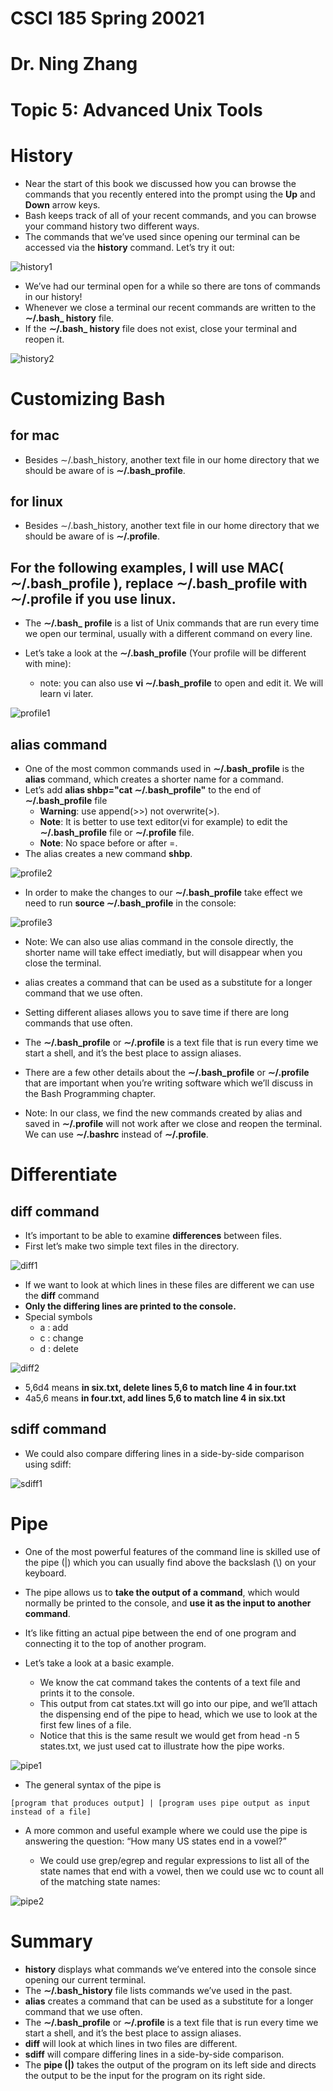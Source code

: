 # CSCI 185 Spring 20021
# Dr. Ning Zhang
# Topic 5: Advanced Unix Tools

# History
+ Near the start of this book we discussed how you can browse the commands that you recently entered into the prompt using the **Up** and **Down** arrow keys.
+ Bash keeps track of all of your recent commands, and you can browse your command history two different ways.
+ The commands that we’ve used since opening our terminal can be accessed via the **history** command. Let’s try it out:


![history1](../Resources/t5-history1.png)

+ We’ve had our terminal open for a while so there are tons of commands in our history!
+ Whenever we close a terminal our recent commands are written to the **∼/.bash\_ history** file.
+ If the **∼/.bash\_ history** file does not exist, close your terminal and reopen it.

![history2](../Resources/t5-history2.png)

# Customizing Bash
## for mac
+ Besides ∼/.bash\_history, another text file in our home directory that we should be aware of is **∼/.bash\_profile**.
## for linux
+ Besides ∼/.bash\_history, another text file in our home directory that we should be aware of is **∼/.profile**.

## For the following examples, I will use MAC( **∼/.bash\_profile** ), replace  **∼/.bash\_profile** with **∼/.profile** if you use linux.

+ The **∼/.bash\_ profile** is a list of Unix commands that are run every time we open our terminal, usually with a different command on every line.

+ Let’s take a look at the **∼/.bash\_profile** (Your profile will be different with mine):
  - note: you can also use **vi ∼/.bash\_profile** to open and edit it. We will learn vi later.
  
![profile1](../Resources/t5-profile1.png)

## alias command
+ One of the most common commands used in **∼/.bash\_profile** is the **alias** command, which creates a shorter name for a command.
+ Let’s add **alias shbp="cat ∼/.bash\_profile"** to the end of **∼/.bash\_profile** file
  - **Warning**: use append(>>) not overwrite(>).
  - **Note**: It is better to use text editor(vi for example) to edit the **∼/.bash\_profile** file or **∼/.profile** file.
  - **Note**: No space before or after =.
+ The alias creates a new command **shbp**.

![profile2](../Resources/t5-profile2.png)

+ In order to make the changes to our **∼/.bash\_profile** take effect we need to run **source ∼/.bash\_profile** in the console:

![profile3](../Resources/t5-profile3.png)


+ Note: We can also use alias command in the console directly, the shorter name will take effect imediatly, but will disappear when you close the terminal.


+ alias creates a command that can be used as a substitute for a longer command that we use often.
+ Setting different aliases allows you to save time if there are long commands that use often.
+ The **∼/.bash\_profile** or **∼/.profile** is a text file that is run every time we start a shell, and it’s the best place to assign aliases.

+ There are a few other details about the **∼/.bash\_profile** or **∼/.profile** that are important when you’re writing software which we’ll discuss in the Bash Programming chapter.

+ Note: In our class, we find the new commands created by alias and saved in **∼/.profile** will not work after we close and reopen the terminal. We can use **∼/.bashrc** instead of **∼/.profile**.

# Differentiate 
## diff command
+ It’s important to be able to examine **differences** between files.
+ First let’s make two simple text files in the directory.

![diff1](../Resources/t5-diff1.png)

+ If we want to look at which lines in these files are different we can use the **diff** command
+ **Only the differing lines are printed to the console.**
+ Special symbols
  - a : add
  - c : change
  - d : delete

![diff2](../Resources/t5-diff2.png)

+ 5,6d4 means **in six.txt, delete lines 5,6 to match line 4 in four.txt**
+ 4a5,6 means **in four.txt, add lines 5,6 to match line 4 in six.txt**

## sdiff command
+ We could also compare differing lines in a side-by-side comparison using sdiff:

![sdiff1](../Resources/t5-sdiff1.png)


# Pipe
+ One of the most powerful features of the command line is skilled use of the pipe (\|) which you can usually find above the backslash (\\) on your keyboard.
+ The pipe allows us to **take the output of a command**, which would normally be printed to the console, and **use it as the input to another command**.

+ It’s like fitting an actual pipe between the end of one program and connecting it to the top of another program.

+ Let’s take a look at a basic example.
  - We know the cat command takes the contents of a text file and prints it to the console.
  - This output from cat states.txt will go into our pipe, and we’ll attach the dispensing end of the pipe to head, which we use to look at the first few lines of a file.
  - Notice that this is the same result we would get from head -n 5 states.txt, we just used cat to illustrate how the pipe works.
  
  
![pipe1](../Resources/t5-pipe1.png)


+ The general syntax of the pipe is 

~~~~
[program that produces output] | [program uses pipe output as input instead of a file]
~~~~

+ A more common and useful example where we could use the pipe is answering the question: “How many US states end in a vowel?”

  - We could use grep/egrep and regular expressions to list all of the state names that end with a vowel, then we could use wc to count all of the matching state names:

 ![pipe2](../Resources/t5-pipe2.png)


# Summary
+ **history** displays what commands we’ve entered into the console since opening our current terminal.
+ The **∼/.bash\_history** file lists commands we’ve used in the past.
+ **alias** creates a command that can be used as a substitute for a longer command that we use often.
+ The **∼/.bash\_profile** or **∼/.profile** is a text file that is run every time we start a shell, and it’s the best place to assign aliases.
+ **diff** will look at which lines in two files are different.
+ **sdiff** will compare differing lines in a side-by-side comparison.
+ The **pipe (\|)** takes the output of the program on its left side and directs the output to be the input for the program on its right side.
